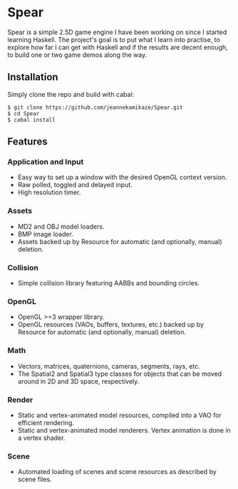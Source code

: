 Spear
=====

Spear is a simple 2.5D game engine I have been working on since I started learning Haskell.
The project's goal is to put what I learn into practise, to explore how far I can get with Haskell and if the results
are decent enough, to build one or two game demos along the way.

Installation
------------

Simply clone the repo and build with cabal:

```
$ git clone https://github.com/jeannekamikaze/Spear.git
$ cd Spear
$ cabal install
```

Features
--------

### Application and Input
* Easy way to set up a window with the desired OpenGL context version.
* Raw polled, toggled and delayed input.
* High resolution timer.

### Assets
* MD2 and OBJ model loaders.
* BMP image loader.
* Assets backed up by Resource for automatic (and optionally, manual) deletion.

### Collision
* Simple collision library featuring AABBs and bounding circles.

### OpenGL
* OpenGL >=3 wrapper library.
* OpenGL resources (VAOs, buffers, textures, etc.) backed up by Resource for automatic (and optionally, manual) deletion.

### Math
* Vectors, matrices, quaternions, cameras, segments, rays, etc.
* The Spatial2 and Spatial3 type classes for objects that can be moved around in 2D and 3D space, respectively.

### Render
* Static and vertex-animated model resources, compiled into a VAO for efficient rendering.
* Static and vertex-animated model renderers. Vertex animation is done in a vertex shader.

### Scene
* Automated loading of scenes and scene resources as described by scene files.
